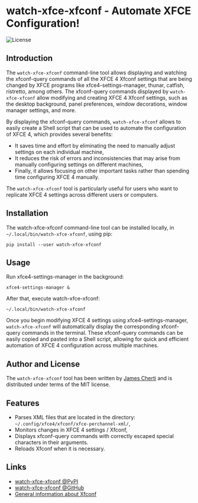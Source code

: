 # watch-xfce-xfconf - Automate XFCE Configuration!
![License](https://img.shields.io/github/license/jamescherti/watch-xfce-xfconf)

## Introduction

The `watch-xfce-xfconf` command-line tool allows displaying and watching the xfconf-query commands of all the XFCE 4 Xfconf settings that are being changed by XFCE programs like xfce4-settings-manager, thunar, catfish, ristretto, among others. The xfconf-query commands displayed by `watch-xfce-xfconf` allow modifying and creating XFCE 4 Xfconf settings, such as the desktop background, panel preferences, window decorations, window manager settings, and more.

By displaying the xfconf-query commands, `watch-xfce-xfconf` allows to easily create a Shell script that can be used to automate the configuration of XFCE 4, which provides several benefits:
- It saves time and effort by eliminating the need to manually adjust settings on each individual machine,
- It reduces the risk of errors and inconsistencies that may arise from manually configuring settings on different machines,
- Finally, it allows focusing on other important tasks rather than spending time configuring XFCE 4 manually.

The `watch-xfce-xfconf` tool is particularly useful for users who want to replicate XFCE 4 settings across different users or computers.

## Installation

The watch-xfce-xfconf command-line tool can be installed locally, in `~/.local/bin/watch-xfce-xfconf`, using pip:
```console
pip install --user watch-xfce-xfconf
```

## Usage

Run xfce4-settings-manager in the background:
```console
xfce4-settings-manager &
```

After that, execute watch-xfce-xfconf:
```console
~/.local/bin/watch-xfce-xfconf
```

Once you begin modifying XFCE 4 settings using xfce4-settings-manager, `watch-xfce-xfconf` will automatically display the corresponding xfconf-query commands in the terminal. These xfconf-query commands can be easily copied and pasted into a Shell script, allowing for quick and efficient automation of XFCE 4 configuration across multiple machines.

## Author and License

The `watch-xfce-xfconf` tool has been written by [James Cherti](https://www.jamescherti.com/) and is distributed under terms of the MIT license.

## Features
- Parses XML files that are located in the directory: `~/.config/xfce4/xfconf/xfce-perchannel-xml/`,
- Monitors changes in XFCE 4 settings / Xfconf,
- Displays xfconf-query commands with correctly escaped special characters in their arguments.
- Reloads Xfconf when it is necessary.

## Links
- [watch-xfce-xfconf @PyPI](https://pypi.org/project/watch-xfce-xfconf/)
- [watch-xfce-xfconf @GitHub](https://github.com/jamescherti/watch-xfce-xfconf/)
- [General information about Xfconf](https://docs.xfce.org/xfce/xfconf/start)
